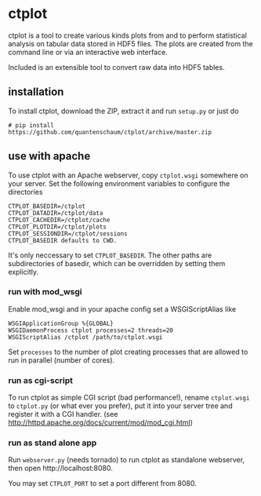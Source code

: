 # ctplot

ctplot is a tool to create various kinds plots from and to perform
statistical analysis on tabular data stored in HDF5 files. The plots
are created from the command line or via an interactive web interface.

Included is an extensible tool to convert raw data into HDF5 tables.

## installation
To install ctplot, download the ZIP, extract it and run `setup.py` or just do

    # pip install https://github.com/quantenschaum/ctplot/archive/master.zip
  
  
## use with apache
To use ctplot with an Apache webserver, copy `ctplot.wsgi` somewhere on your server.
Set the following environment variables to configure the directories

    CTPLOT_BASEDIR=/ctplot
    CTPLOT_DATADIR=/ctplot/data
    CTPLOT_CACHEDIR=/ctplot/cache
    CTPLOT_PLOTDIR=/ctplot/plots
    CTPLOT_SESSIONDIR=/ctplot/sessions
    CTPLOT_BASEDIR defaults to CWD.

It's only neccessary to set `CTPLOT_BASEDIR`. The other paths are subdirectories of basedir, which can be overridden by setting them explicitly.

### run with mod_wsgi
Enable mod_wsgi and in your apache config set a WSGIScriptAlias like

    WSGIApplicationGroup %{GLOBAL}
    WSGIDaemonProcess ctplot processes=2 threads=20
    WSGIScriptAlias /ctplot /path/to/ctplot.wsgi
    
Set `processes` to the number of plot creating processes that are allowed to run in parallel (number of cores).

### run as cgi-script
To run ctplot as simple CGI script (bad performance!), rename `ctplot.wsgi` to `ctplot.py` (or what ever you prefer), put it into your server tree and register it with a CGI handler. (see http://httpd.apache.org/docs/current/mod/mod_cgi.html)

### run as stand alone app
Run `webserver.py` (needs tornado) to run ctplot as standalone webserver, then open http://localhost:8080.

You may set `CTPLOT_PORT` to set a port different from 8080.

